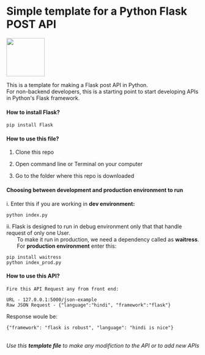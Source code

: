 # Simple template for a Python Flask POST API

<img src = "https://cdn.pixabay.com/photo/2018/04/11/19/48/cloud-3311588_960_720.png" height="100">

This is a template for making a Flask post API in Python.
<br>
For non-backend developers, this is a starting point to start developing APIs in Python's Flask framework.

<h4>How to install Flask?</h4>

```
pip install Flask
```

<h4>How to use this file?</h4>

1. Clone this repo
  
2. Open command line or Terminal on your computer
  
3. Go to the folder where this repo is downloaded

<h4>Choosing between development and production environment to run</h4>
  
i. Enter this if you are working in <b>dev environment:</b>

```
python index.py
```

  ii. Flask is designed to run in debug environment only that that handle request of only one User.<br>
  &nbsp; &nbsp; &nbsp; &nbsp;To make it run in production, we need a dependency called as <b>waitress</b>. <br>
  &nbsp; &nbsp; &nbsp; &nbsp;For <b>production environment</b> enter this:


```
pip install waitress
python index_prod.py 
```

<h4>How to use this API?</h4>

```
Fire this API Request any from front end:

URL - 127.0.0.1:5000/json-example  
Raw JSON Request - {"language":"hindi", "framework":"flask"}
```

Response woule be:

```
{"framework": "flask is robust", "language": "hindi is nice"} 
```

<br>
<i>Use this <b>template file</b> to make any modifiction to the API or to add new APIs</i>
